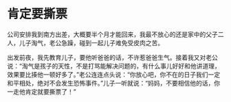 # 肯定要撕票

公司安排我到南方出差，大概要半个月才能回来，我最不放心的还是家中的父子二人，儿子淘气，老公急躁，碰到一起儿子难免受皮肉之苦。 

出发前夜，我先教育儿子，要他听爸爸的话，不许惹爸爸生气。接着我又对老公说：“淘气是孩子的天性，不是打骂能解决问题的，有什么事儿好好和他讲道理，效果要比揍他一顿好多了。”老公连连点头说：“你放心吧，你不在的日子我们一定和平相处，绝对不会发生恐怖事件。”儿子一听就说：“妈妈，不要相信他的话，你一走他肯定就要撕票了！”